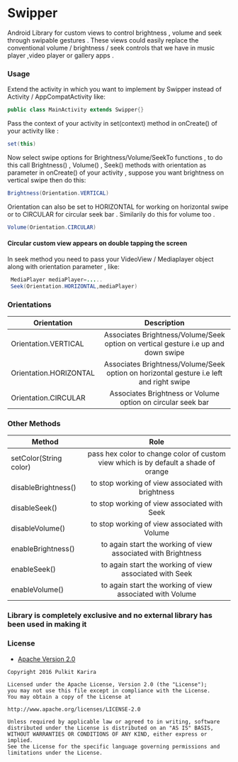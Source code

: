 # Swipper
Android Library for custom views to control brightness , volume and seek through swipable gestures . These views could easily replace the conventional volume / brightness / seek controls that we have in music player ,video player or gallery apps .
<h3>Usage</h3>
 
 Extend the activity in which you want to implement by Swipper instead of Activity / AppCompatActivity like:
 
 ```java
 public class MainActivity extends Swipper{}
 ```
 Pass the context of your activity in set(context) method in onCreate() of your activity like :
 ```java
 set(this)
 ```
 Now select swipe options for Brightness/Volume/SeekTo functions , to do this call Brightness() , Volume() , Seek() methods with orientation as parameter in onCreate() of your activity , suppose you want brightness on vertical swipe then do this:
 ```java
 Brightness(Orientation.VERTICAL)
 ```
 Orientation can also be set to HORIZONTAL for working on horizontal swipe or to CIRCULAR for circular seek bar .
 Similarily do this for volume too .
 ```java
 Volume(Orientation.CIRCULAR)
 ```
 <h4>Circular custom view appears on double tapping the screen</h4>
 
In seek method you need to pass your VideoView / Mediaplayer object along with orientation parameter , like:

```java
 MediaPlayer mediaPlayer=.....
 Seek(Orientation.HORIZONTAL,mediaPlayer)
 ```

 
  <h3>Orientations</h3>
 
| Orientation        | Description         | 
| ------------- |:-------------:| 
| Orientation.VERTICAL      | Associates Brightness/Volume/Seek option on vertical gesture i.e up and down swipe| 
| Orientation.HORIZONTAL     |Associates Brightness/Volume/Seek option on horizontal gesture i.e left and right swipe      | 
| Orientation.CIRCULAR| Associates Brightness or Volume option on circular seek bar | 
 
 <h3>Other Methods</h3>
 
| Method        | Role          | 
| ------------- |:-------------:| 
| setColor(String color)      | pass hex color to change color of custom view which is by default a shade of orange | 
| disableBrightness()     |to stop working of view associated with brightness      | 
| disableSeek() | to stop working of view associated with Seek      | 
|disableVolume() | to stop working of view associated with Volume| 
| enableBrightness()| to again start the working of view associated with Brightness| 
| enableSeek()|to again start the working of view associated with Seek | 
| enableVolume()| to again start the working of view associated with Volume | 
<h3> Library is completely exclusive and no external library has been used in making it </h3>

   <h3>License</h3>
  
  * [Apache Version 2.0](http://www.apache.org/licenses/LICENSE-2.0.html)
```
Copyright 2016 Pulkit Karira

Licensed under the Apache License, Version 2.0 (the "License");
you may not use this file except in compliance with the License.
You may obtain a copy of the License at

http://www.apache.org/licenses/LICENSE-2.0

Unless required by applicable law or agreed to in writing, software
distributed under the License is distributed on an "AS IS" BASIS,
WITHOUT WARRANTIES OR CONDITIONS OF ANY KIND, either express or implied.
See the License for the specific language governing permissions and
limitations under the License.
